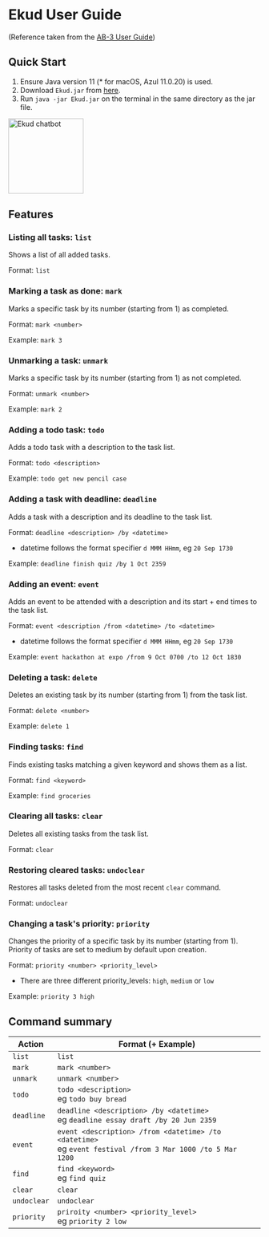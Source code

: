 # Ekud User Guide
(Reference taken from the [AB-3 User Guide](https://se-education.org/addressbook-level3/UserGuide.html#features))

## Quick Start
1. Ensure Java version 11 (* for macOS, Azul 11.0.20) is used.
2. Download `Ekud.jar` from [here](https://github.com/J-hta-n/ip/releases).
3. Run `java -jar Ekud.jar` on the terminal in the same directory as the jar file.

<img src="https://j-hta-n.github.io/ip/Ui.png" alt="Ekud chatbot" width=150>

## Features 

### Listing all tasks: `list`

Shows a list of all added tasks.

Format: `list`


### Marking a task as done: `mark`

Marks a specific task by its number (starting from 1) as completed.

Format: `mark <number>`

Example: `mark 3`

### Unmarking a task: `unmark`

Marks a specific task by its number (starting from 1) as not completed.

Format: `unmark <number>`

Example: `mark 2`


### Adding a todo task: `todo`

Adds a todo task with a description to the task list.

Format: `todo <description>`

Example: `todo get new pencil case`


### Adding a task with deadline: `deadline`

Adds a task with a description and its deadline to the task list.

Format: `deadline <description> /by <datetime>`
* datetime follows the format specifier `d MMM HHmm`, eg `20 Sep 1730`

Example: `deadline finish quiz /by 1 Oct 2359`

### Adding an event: `event`

Adds an event to be attended with a description and its start + end times to the task list.

Format: `event <description /from <datetime> /to <datetime>`
* datetime follows the format specifier `d MMM HHmm`, eg `20 Sep 1730`

Example: `event hackathon at expo /from 9 Oct 0700 /to 12 Oct 1830`

### Deleting a task: `delete`

Deletes an existing task by its number (starting from 1) from the task list.

Format: `delete <number>`

Example: `delete 1`


### Finding tasks: `find`

Finds existing tasks matching a given keyword and shows them as a list.

Format: `find <keyword>`

Example: `find groceries`


### Clearing all tasks: `clear`

Deletes all existing tasks from the task list.

Format: `clear`

### Restoring cleared tasks: `undoclear`

Restores all tasks deleted from the most recent `clear` command.

Format: `undoclear`


### Changing a task's priority: `priority`

Changes the priority of a specific task by its number (starting from 1).
Priority of tasks are set to medium by default upon creation.

Format: `priority <number> <priority_level>`
* There are three different priority_levels: `high`, `medium` or `low`

Example: `priority 3 high`

## Command summary

| Action | Format (+ Example)                                                                                          |
|--------|-------------------------------------------------------------------------------------------------------------|
| `list` | `list`                                                                                                      |
|`mark`| `mark <number>`                                                                                             |
|`unmark`| `unmark <number>`                                                                                           |
|`todo`| `todo <description>`<br/>eg `todo buy bread`                                                                |
|`deadline`| `deadline <description> /by <datetime>`<br/>eg `deadline essay draft /by 20 Jun 2359`                       |
|`event`| `event <description> /from <datetime> /to <datetime>`<br/>eg `event festival /from 3 Mar 1000 /to 5 Mar 1200` |
|`find`| `find <keyword>`<br/>eg `find quiz`                                                                         |
|`clear`| `clear`                                                                                                     |
|`undoclear`| `undoclear`                                                                                                 |
|`priority`| `priroity <number> <priority_level>`<br/>eg `priority 2 low`                                                |




[//]: # (## Usage)

[//]: # ()
[//]: # (### `Keyword` - Describe action)

[//]: # ()
[//]: # (Describe the action and its outcome.)

[//]: # ()
[//]: # (Example of usage: )

[//]: # ()
[//]: # (`keyword &#40;optional arguments&#41;`)

[//]: # ()
[//]: # (Expected outcome:)

[//]: # ()
[//]: # (Description of the outcome.)

[//]: # ()
[//]: # (```)

[//]: # (expected output)

[//]: # (```)
